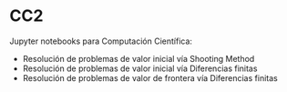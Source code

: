 # CC2
Jupyter notebooks para Computación Científica:
* Resolución de problemas de valor inicial vía Shooting Method
* Resolución de problemas de valor inicial vía Diferencias finitas
* Resolución de problemas de valor de frontera vía Diferencias finitas
